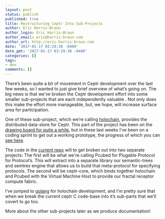 ```yaml
---
layout: post
status: publish
published: true
title: Restructuring Ceptr Into Sub-Projects
author: Eric Harris-Braun
author_login: Eric Harris-Braun
author_email: eric@harris-braun.com
author_url: http://eric.harris-braun.com
date: '2017-01-17 03:29:38 -0400'
date_gmt: '2017-01-17 03:29:38 -0400'
categories: []
tags:
- dev
comments: []
---
```

There’s been quite a bit of movement in Ceptr development over the  last few weeks, so I wanted to just give brief overview of what’s going on.  The big news is that we’ve broken the Ceptr development effort into some smaller sub-projects that are each independently valuable .  Not only does this make the effort more manageable, but, we hope, will increase surface area for participation.

One of these sub-project, which we’re calling [holochain](/whitepapers/holochain), provides the distributed data-store for Ceptr.  This part of the project has been on the [drawing board for quite a while](https://medium.com/metacurrency-project/beyond-blockchain-simple-scalable-cryptocurrencies-1eb7aebac6ae#.ohn1sgvqu), but in these last weeks I’ve been on a coding sprint to get out a working prototype, the progress of which you can [see here](https://github.com/metacurrency/holochain).

The code in the [current repo](https://github.com/zippy/ceptr) will to get broken out into two separate projects:  The first will be what we're calling Pcubed for Plugable Protocol for Protocol’s.  This will extract into a separate library our semantic-trees and semtrex engine that allows us to build that meta-protocol for specifying protocols.  The second will be ceptr-core, which binds together holochain and Pcubed with the Virtual Machine Host to provide our fractal receptor compute fabric.

I’ve jumped to [golang](http://golang.org) for holochain development, and I’m pretty sure that when we break the current ceptr C code-base into it’s sub-parts that we’ll covert to go too.

More about the other sub-projects later as we produce documentation!
